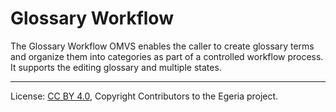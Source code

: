 <!-- SPDX-License-Identifier: CC-BY-4.0 -->
<!-- Copyright Contributors to the Egeria project. -->

# Glossary Workflow 

The Glossary Workflow OMVS enables the caller to create glossary terms and organize them into categories as part of a controlled workflow process.
It supports the editing glossary and multiple states.


----
License: [CC BY 4.0](https://creativecommons.org/licenses/by/4.0/),
Copyright Contributors to the Egeria project.